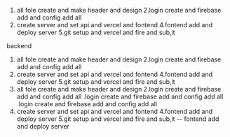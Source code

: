 1.  all fole create and make header and design
2.login create and firebase add and config add all
3. create server and set api and vercel and fontend 
4.fontend add and deploy server
5.git setup and vercel and fire and sub,it 


backend



1.  all fole create and make header and design
2.login create and firebase add and config add all
3. create server and set api and vercel and fontend 
4.fontend add and deploy server
5.git setup and vercel and fire and sub,it 
1.  all fole create and make header and design
2.login create and firebase add and config add all
.login create and firebase add and config add all
.login create and firebase add and config add all
3. create server and set api and vercel and fontend 
4.fontend add and deploy server
5.git setup and vercel and fire and sub,it -- fontend add and deploy server